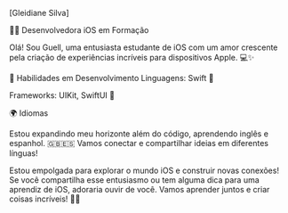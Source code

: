 
[Gleidiane Silva]

👩‍💻 Desenvolvedora iOS em Formação

Olá! Sou Guell, uma entusiasta estudante de iOS com um amor crescente pela criação de experiências incríveis para dispositivos Apple. 💻✨

🌱 Habilidades em Desenvolvimento
Linguagens:
Swift 🚀


Frameworks: 
UIKit, SwiftUI 📱

🌍 Idiomas

Estou expandindo meu horizonte além do código, aprendendo inglês e espanhol. 🇬🇧🇪🇸 Vamos conectar e compartilhar ideias em diferentes línguas!


Estou empolgada para explorar o mundo iOS e construir novas conexões! Se você compartilha esse entusiasmo ou tem alguma dica para uma aprendiz de iOS, adoraria ouvir de você. Vamos aprender juntos e criar coisas incríveis! 🚀✨




